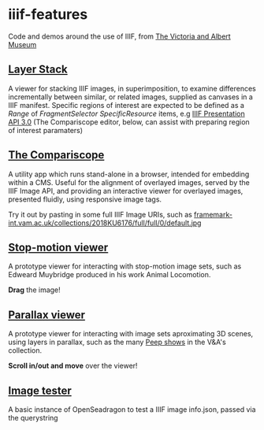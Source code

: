 # iiif-features
Code and demos around the use of IIIF, 
from [The Victoria and Albert Museum](vam.ac.uk)


## [Layer Stack](https://vanda.github.io/iiif-features/iiifLayerStack.html)
A viewer for stacking IIIF images, in superimposition, to examine differences incrementally between similar, or related images, supplied as canvases in a IIIF manifest.
Specific regions of interest are expected to be defined as a _Range_ of _FragmentSelector_ _SpecificResource_ items, e.g [IIIF Presentation API 3.0](https://iiif.io/api/presentation/3.0/#b-example-manifest-response)
(The Compariscope editor, below, can assist with preparing region of interest paramaters)


## [The Compariscope](https://vanda.github.io/iiif-features/compariscope.html)
A utility app which runs stand-alone in a browser, intended for embedding within a CMS. 
Useful for the alignment of overlayed images, served by the IIIF Image API, and providing an interactive viewer for overlayed images, presented fluidly, using responsive image tags.

Try it out by pasting in some full IIIF Image URIs, such as [framemark-int.vam.ac.uk/collections/2018KU6176/full/full/0/default.jpg](https://framemark-int.vam.ac.uk/collections/2018KU6176/full/full/0/default.jpg)


## [Stop-motion viewer](https://vanda.github.io/iiif-features/frameAnimator.html)
A prototype viewer for interacting with stop-motion image sets, such as Edweard Muybridge produced in his work Animal Locomotion.

**Drag** the image!


## [Parallax viewer](https://vanda.github.io/iiif-features/parallaxViewer.html)
A prototype viewer for interacting with image sets aproximating 3D scenes, using layers in parallax, such as the many [Peep shows](https://collections.vam.ac.uk/item/O1141038/an-artists-studio-print-engelbrecht-martin) in the V&A's collection.

**Scroll in/out and move** over the viewer!


## [Image tester](https://vanda.github.io/iiif-features/openSeadragon.html)
A basic instance of OpenSeadragon to test a IIIF image info.json, passed via the querystring

